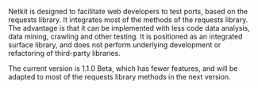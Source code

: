 Netkit is designed to facilitate web developers to test ports, based on the requests library.
It integrates most of the methods of the requests library. The advantage is that it can be implemented with less code
data analysis, data mining, crawling and other testing. It is positioned as an integrated surface library, and does not perform underlying development or refactoring of third-party libraries.

The current version is 1.1.0 Beta, which has fewer features, and will be adapted to most of the requests library methods in the next version.


